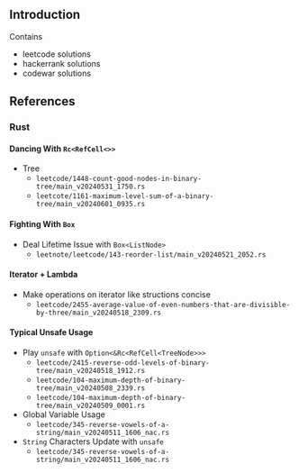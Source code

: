 ## Introduction
Contains
* leetcode solutions
* hackerrank solutions
* codewar solutions

## References
### Rust
#### Dancing With `Rc<RefCell<>>`
* Tree
    * `leetcode/1448-count-good-nodes-in-binary-tree/main_v20240531_1750.rs`
    * `leetcote/1161-maximum-level-sum-of-a-binary-tree/main_v20240601_0935.rs`
#### Fighting With `Box`
* Deal Lifetime Issue with `Box<ListNode>`
    * `leetnote/leetcode/143-reorder-list/main_v20240521_2052.rs` 
#### Iterator + Lambda 
* Make operations on iterator like structions concise
    * `leetcode/2455-average-value-of-even-numbers-that-are-divisible-by-three/main_v20240518_2309.rs`
#### Typical Unsafe Usage
* Play `unsafe` with `Option<&Rc<RefCell<TreeNode>>>`
    * `leetcode/2415-reverse-odd-levels-of-binary-tree/main_v20240518_1912.rs`
    * `leetcode/104-maximum-depth-of-binary-tree/main_v20240508_2339.rs`
    * `leetcode/104-maximum-depth-of-binary-tree/main_v20240509_0001.rs`
* Global Variable Usage
    * `leetcode/345-reverse-vowels-of-a-string/main_v20240511_1606_nac.rs`
* `String` Characters Update with `unsafe`
    * `leetcode/345-reverse-vowels-of-a-string/main_v20240511_1606_nac.rs`

